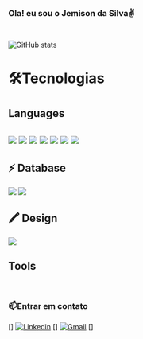 ### Ola! eu sou o Jemison da Silva✌️

#

![ GitHub stats](https://github-readme-stats.vercel.app/api?username=DevSilva-BR&show_icons=true&theme=chartreuse-dark)

# 🛠️Tecnologias
<div style="display: inline_block" >
<h2> Languages <h2>
   <img src="https://img.shields.io/badge/HTML5-000?style=for-the-badge&logo=html5&logoColor=E34F26
"> <img src="https://img.shields.io/badge/CSS3-000?style=for-the-badge&logo=css3&logoColor=blue
"> <img src="https://img.shields.io/badge/JavaScript-000?style=for-the-badge&logo=javascript&logoColor=F7DF1E
"> <img src="https://img.shields.io/badge/TypeScript-000?style=for-the-badge&logo=typescript&logoColor=007ACC
"> <img src="https://img.shields.io/badge/React-000?style=for-the-badge&logo=react&logoColor=
" >
   <img src="https://img.shields.io/badge/React_Native-000?style=for-the-badge&logo=react&logoColor=0000
">
    <img src="https://img.shields.io/badge/Node.js-000?style=for-the-badge&logo=node.js&logoColor=greed">

<h2>⚡ Database</h2>
<img src="https://img.shields.io/badge/MySQL-000?style=for-the-badge&logo=mysql&logoColor=white
">
<img src="https://img.shields.io/badge/MongoDB-000?style=for-the-badge&logo=mongodb&logoColor=white
">
<h2>🖍 Design
</h2>
<img src="https://img.shields.io/badge/Figma-000?style=for-the-badge&logo=figma&logoColor=F24E1E
">
<h2>Tools</h2>

<br/>

</div>

### 📫Entrar em contato

[![]()]
[![Linkedin](https://img.shields.io/badge/LinkedIn-0077B5?style=for-the-badge&logo=linkedin&logoColor=white)](https://www.google.com.br/) [![]()] [![Gmail](https://img.shields.io/badge/Gmail-D14836?style=for-the-badge&logo=gmail&logoColor=white)](https://www.google.com.br/dashboard) [![]()]
